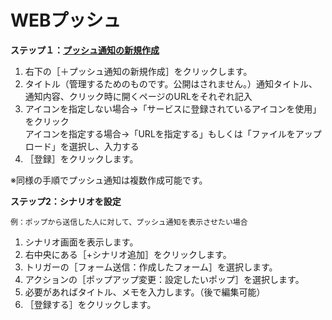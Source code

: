 # WEBプッシュ
**ステップ１：[プッシュ通知の新規作成](https://happi.net/function/webpush/web%e3%83%97%e3%83%83%e3%82%b7%e3%83%a5%e9%80%9a%e7%9f%a5%e3%81%ae%e6%96%b0%e8%a6%8f%e4%bd%9c%e6%88%90/)**  
1. 右下の［＋プッシュ通知の新規作成］をクリックします。  
1. タイトル（管理するためのものです。公開はされません。）通知タイトル、通知内容、クリック時に開くページのURLをそれぞれ記入  
1. アイコンを指定しない場合→「サービスに登録されているアイコンを使用」をクリック  
   アイコンを指定する場合→「URLを指定する」もしくは「ファイルをアップロード」を選択し、入力する
1. ［登録］をクリックします。  

※同様の手順でプッシュ通知は複数作成可能です。

**ステップ2：シナリオを設定**  

```
例：ポップから送信した人に対して、プッシュ通知を表示させたい場合  
```

1. シナリオ画面を表示します。  
1. 右中央にある［+シナリオ追加］をクリックします。  
1. トリガーの［フォーム送信：作成したフォーム］を選択します。  
1. アクションの［ポップアップ変更：設定したいポップ］を選択します。  
1. 必要があればタイトル、メモを入力します。（後で編集可能）  
1. ［登録する］をクリックします。  

